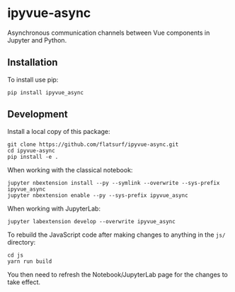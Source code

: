 ipyvue-async
===========

Asynchronous communication channels between Vue components in Jupyter and Python.

Installation
------------

To install use pip:

    pip install ipyvue_async

Development
-----------

Install a local copy of this package:

    git clone https://github.com/flatsurf/ipyvue-async.git
    cd ipyvue-async
    pip install -e .

When working with the classical notebook:

    jupyter nbextension install --py --symlink --overwrite --sys-prefix ipyvue_async
    jupyter nbextension enable --py --sys-prefix ipyvue_async

When working with JupyterLab:

    jupyter labextension develop --overwrite ipyvue_async

To rebuild the JavaScript code after making changes to anything in the `js/`
directory:

    cd js
    yarn run build

You then need to refresh the Notebook/JupyterLab page for the changes to take effect.
